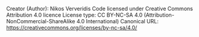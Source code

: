 Creator (Author): Nikos Ververidis
Code licensed under Creative Commons Attribution 4.0 licence
License type: CC BY-NC-SA 4.0 (Attribution-NonCommercial-ShareAlike 4.0 International)
Canonical URL:  https://creativecommons.org/licenses/by-nc-sa/4.0/
